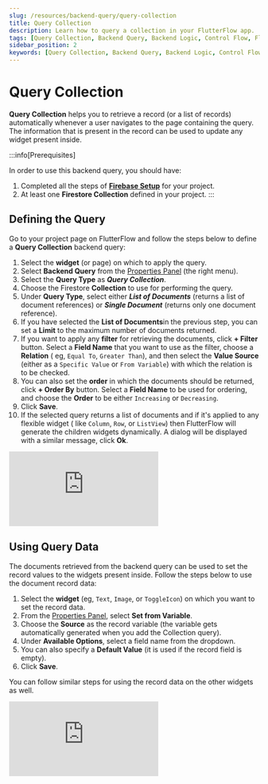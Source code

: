 ```yaml
---
slug: /resources/backend-query/query-collection
title: Query Collection
description: Learn how to query a collection in your FlutterFlow app.
tags: [Query Collection, Backend Query, Backend Logic, Control Flow, FlutterFlow]
sidebar_position: 2
keywords: [Query Collection, Backend Query, Backend Logic, Control Flow, FlutterFlow]
---
```

# Query Collection

**Query Collection** helps you to retrieve a record (or a list of records) automatically whenever a
user navigates to the page containing the query. The information that is present in the record can
be used to update any widget present inside.

:::info[Prerequisites]

In order to use this backend query, you should have:

1. Completed all the steps of 
[**Firebase Setup**](../../../../ff-integrations/firebase/connect-to-firebase-setup.md) for your
   project.
2. At least one **Firestore Collection** defined in your project.
:::

## Defining the Query

Go to your project page on FlutterFlow and follow the steps below to define a **Query Collection**
backend query:

1. Select the **widget** (or page) on which to apply the query.
2. Select **Backend Query** from
   the [Properties Panel](../../../../intro/ff-ui/builder.md#properties-panel) (the right menu).
3. Select the **Query Type** as ***Query Collection***.
4. Choose the Firestore **Collection** to use for performing the query.
5. Under **Query Type**, select either ***List of Documents*** (returns a list of document
   references) or ***Single Document*** (returns only one document reference).
6. If you have selected the **List of Documents**in the previous step, you can set a **Limit** to
   the maximum number of documents returned.
7. If you want to apply any **filter** for retrieving the documents, click **+ Filter** button.
   Select a **Field Name** that you want to use as the filter, choose a **Relation** (
   eg, `Equal To`, `Greater Than`), and then select the **Value Source** (either as
   a `Specific Value` or `From Variable`) with which the relation is to be checked.
8. You can also set the **order** in which the documents should be returned, click **+ Order By**
   button. Select a **Field Name** to be used for ordering, and choose the **Order** to be
   either `Increasing` or `Decreasing`.
9. Click **Save**.
10. If the selected query returns a list of documents and if it's applied to any flexible widget (
    like `Column`, `Row`, or `ListView`) then FlutterFlow will generate the children widgets
    dynamically. A dialog will be displayed with a similar message, click **Ok**.

<div style={{
    position: 'relative',
    paddingBottom: 'calc(56.67989417989418% + 41px)', // Keeps the aspect ratio and additional padding
    height: 0,
    width: '100%'
}}>
    <iframe 
        src="https://demo.arcade.software/tpt7z1YZLfAogh0eWxUU?embed&show_copy_link=true"
        title=""
        style={{
            position: 'absolute',
            top: 0,
            left: 0,
            width: '100%',
            height: '100%',
            colorScheme: 'light'
        }}
        frameborder="0"
        loading="lazy"
        webkitAllowFullScreen
        mozAllowFullScreen
        allowFullScreen
        allow="clipboard-write">
    </iframe>
</div>

## Using Query Data

The documents retrieved from the backend query can be used to set the record values to the widgets
present inside. Follow the steps below to use the document record data:

1. Select the **widget** (eg, `Text`, `Image`, or `ToggleIcon`) on which you want to set the record
   data.
2. From the [Properties Panel](../../../../intro/ff-ui/builder.md#properties-panel), select **Set from
   Variable**.
3. Choose the **Source** as the record variable (the variable gets automatically generated when you
   add the Collection query).
4. Under **Available Options**, select a field name from the dropdown.
5. You can also specify a **Default Value** (it is used if the record field is empty).
6. Click **Save**.

You can follow similar steps for using the record data on the other widgets as well.

<div style={{
    position: 'relative',
    paddingBottom: 'calc(56.67989417989418% + 41px)', // Keeps the aspect ratio and additional padding
    height: 0,
    width: '100%'
}}>
    <iframe 
        src="https://demo.arcade.software/1EXbONj7gwa3EiQbdDLo?embed&show_copy_link=true"
        title=""
        style={{
            position: 'absolute',
            top: 0,
            left: 0,
            width: '100%',
            height: '100%',
            colorScheme: 'light'
        }}
        frameborder="0"
        loading="lazy"
        webkitAllowFullScreen
        mozAllowFullScreen
        allowFullScreen
        allow="clipboard-write">
    </iframe>
</div>
